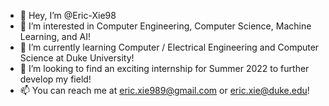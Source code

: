 - 👋 Hey, I’m @Eric-Xie98
- 👀 I’m interested in Computer Engineering, Computer Science, Machine Learning, and AI!
- 🌱 I’m currently learning Computer / Electrical Engineering and Computer Science at Duke University!
- 💞️ I’m looking to find an exciting internship for Summer 2022 to further develop my field!
- 📫 You can reach me at eric.xie989@gmail.com or eric.xie@duke.edu!

<!---
Eric-Xie98/Eric-Xie98 is a ✨ special ✨ repository because its `README.md` (this file) appears on your GitHub profile.
You can click the Preview link to take a look at your changes.
--->
